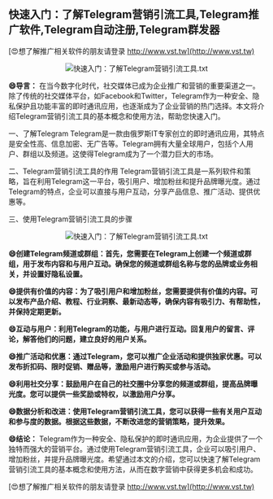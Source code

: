 ## **快速入门：了解Telegram营销引流工具,Telegram推广软件,Telegram自动注册,Telegram群发器**

[😍想了解推广相关软件的朋友请登录 http://www.vst.tw](http://www.vst.tw)

 <center><img src="https://vst.tw/MP4/tuiguang/png/5.png" alt="快速入门：了解Telegram营销引流工具.txt"></center>

**😄导言：**
在当今数字化时代，社交媒体已成为企业推广和营销的重要渠道之一。除了传统的社交媒体平台，如Facebook和Twitter，Telegram作为一种安全、隐私保护且功能丰富的即时通讯应用，也逐渐成为了企业营销的热门选择。本文将介绍Telegram营销引流工具的基本概念和使用方法，帮助您快速入门。

一、了解Telegram
Telegram是一款由俄罗斯IT专家创立的即时通讯应用，其特点是安全性高、信息加密、无广告等。Telegram拥有大量全球用户，包括个人用户、群组以及频道。这使得Telegram成为了一个潜力巨大的市场。

二、Telegram营销引流工具的作用
Telegram营销引流工具是一系列软件和策略，旨在利用Telegram这一平台，吸引用户、增加粉丝和提升品牌曝光度。通过Telegram的特点，企业可以直接与用户互动，分享产品信息、推广活动、提供优惠等。

三、使用Telegram营销引流工具的步骤

 <center><img src="https://vst.tw/MP4/tuiguang/png/7.png" alt="快速入门：了解Telegram营销引流工具.txt"></center>

**😄创建Telegram频道或群组：首先，您需要在Telegram上创建一个频道或群组，用于发布内容和与用户互动。确保您的频道或群组名称与您的品牌或业务相关，并设置好隐私设置。**

**😄提供有价值的内容：为了吸引用户和增加粉丝，您需要提供有价值的内容。可以发布产品介绍、教程、行业洞察、最新动态等，确保内容有吸引力、有帮助性，并保持定期更新。**

**😄互动与用户：利用Telegram的功能，与用户进行互动。回复用户的留言、评论，解答他们的问题，建立良好的用户关系。**

**😄推广活动和优惠：通过Telegram，您可以推广企业活动和提供独家优惠。可以发布折扣码、限时促销、赠品等，激励用户进行购买或参与活动。**

**😄利用社交分享：鼓励用户在自己的社交圈中分享您的频道或群组，提高品牌曝光度。您可以提供一些奖励或特权，以激励用户分享。**

**😄数据分析和改进：使用Telegram营销引流工具，您可以获得一些有关用户互动和参与度的数据。根据这些数据，不断改进您的营销策略，提升效果。**

**😄结论：**
Telegram作为一种安全、隐私保护的即时通讯应用，为企业提供了一个独特而强大的营销平台。通过使用Telegram营销引流工具，企业可以吸引用户、增加粉丝，并提升品牌曝光度。希望通过本文的介绍，您可以快速了解Telegram营销引流工具的基本概念和使用方法，从而在数字营销中获得更多机会和成功。

[😍想了解推广相关软件的朋友请登录 http://www.vst.tw](http://www.vst.tw)



